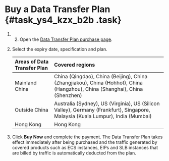 # Buy a Data Transfer Plan {#task_ys4_kzx_b2b .task}

1.  2.  Open the [Data Transfer Plan purchase page](https://common-buy-intl.aliyun.com/?spm=a3c0i.63574.1167971.3.51cb4705k4PHIy&commodityCode=flowbag_intl&accounttraceid=87c33f86-1d75-451d-a5f8-0b67c0e0135e#/buy). 
3.  Select the expiry date, specification and plan. 

    |Areas of Data Transfer Plan|Covered regions|
    |:--------------------------|:--------------|
    |Mainland China|China \(Qingdao\), China \(Beijing\), China \(Zhangjiakou\), China \(Hohhot\), China \(Hangzhou\), China \(Shanghai\), China \(Shenzhen\)|
    |Outside China|Australia \(Sydney\), US \(Virginia\), US \(Silicon Valley\), Germany \(Frankfurt\), Singapore, Malaysia \(Kuala Lumpur\), India \(Mumbai\)|
    |Hong Kong|Hong Kong|

4.  Click **Buy Now** and complete the payment. The Data Transfer Plan takes effect immediately after being purchased and the traffic generated by covered products such as ECS instances, EIPs and SLB instances that are billed by traffic is automatically deducted from the plan.

